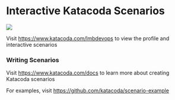 # Interactive Katacoda Scenarios

[![](http://shields.katacoda.com/katacoda/lmbdevops/count.svg)](https://www.katacoda.com/lmbdevops "Get your profile on Katacoda.com")

Visit https://www.katacoda.com/lmbdevops to view the profile and interactive scenarios

### Writing Scenarios
Visit https://www.katacoda.com/docs to learn more about creating Katacoda scenarios

For examples, visit https://github.com/katacoda/scenario-example
